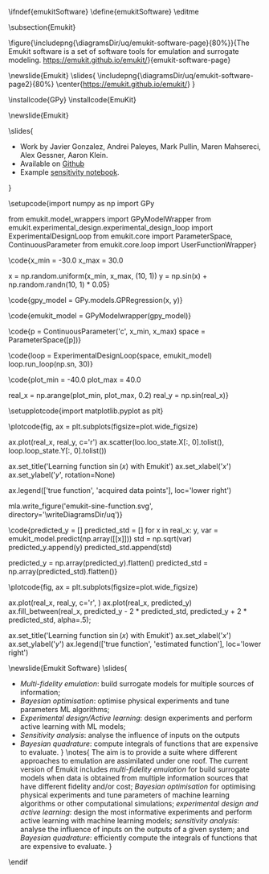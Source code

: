 \ifndef{emukitSoftware}
\define{emukitSoftware}
\editme

\subsection{Emukit}

\figure{\includepng{\diagramsDir/uq/emukit-software-page}{80%}}{The Emukit software is a set of software tools for emulation and surrogate modeling. <https://emukit.github.io/emukit/>}{emukit-software-page}

\newslide{Emukit}
\slides{
\includepng{\diagramsDir/uq/emukit-software-page2}{80%}
\center{<https://emukit.github.io/emukit/>}
}

\installcode{GPy}
\installcode{EmuKit}

\newslide{Emukit}

\slides{
* Work by Javier Gonzalez, Andrei Paleyes, Mark Pullin, Maren Mahsereci, Alex Gessner, Aaron Klein.
* Available on [Github](https://github.com/EmuKit/emukit)
* Example [sensitivity notebook](https://github.com/EmuKit/emukit/blob/develop/notebooks/Emukit-sensitivity-montecarlo.ipynb).

}

\setupcode{import numpy as np
import GPy

from emukit.model_wrappers import GPyModelWrapper
from emukit.experimental_design.experimental_design_loop import ExperimentalDesignLoop
from emukit.core import ParameterSpace, ContinuousParameter
from emukit.core.loop import UserFunctionWrapper}

\code{x_min = -30.0
x_max = 30.0

x = np.random.uniform(x_min, x_max, (10, 1))
y = np.sin(x) + np.random.randn(10, 1) * 0.05}


\code{gpy_model = GPy.models.GPRegression(x, y)}

\code{emukit_model = GPyModelwrapper(gpy_model)}

\code{p = ContinuousParameter('c', x_min, x_max)
space = ParameterSpace([p])}

\code{loop = ExperimentalDesignLoop(space, emukit_model)
loop.run_loop(np.sn, 30)}


\code{plot_min = -40.0
plot_max = 40.0

real_x = np.arange(plot_min, plot_max, 0.2)
real_y = np.sin(real_x)}

\setupplotcode{import matplotlib.pyplot as plt}

\plotcode{fig, ax = plt.subplots(figsize=plot.wide_figsize)

ax.plot(real_x, real_y, c='r')
ax.scatter(loo.loo_state.X[:, 0].tolist(), loop.loop_state.Y[:, 0].tolist())

ax.set_title('Learning function $\sin(x)$ with Emukit')
ax.set_xlabel('$x$')
ax.set_ylabel('$y$', rotation=None)

ax.legend(['true function', 'acquired data points'], loc='lower right')

mla.write_figure('emukit-sine-function.svg', directory='\writeDiagramsDir/uq')}


\code{predicted_y = []
predicted_std = []
for x in real_x:
    y, var = emukit_model.predict(np.array([[x]]))
    std = np.sqrt(var)
    predicted_y.append(y)
    predicted_std.append(std)

predicted_y = np.array(predicted_y).flatten()
predicted_std = np.array(predicted_std).flatten()}

\plotcode{fig, ax = plt.subplots(figsize=plot.wide_figsize)

ax.plot(real_x, real_y, c='r', )
ax.plot(real_x, predicted_y)
ax.fill_between(real_x, predicted_y - 2 * predicted_std, predicted_y + 2 * predicted_std, alpha=.5);

ax.set_title('Learning function $\sin(x)$ with Emukit')
ax.set_xlabel('$x$')
ax.set_ylabel('$y$')
ax.legend(['true function', 'estimated function'], loc='lower right')


\newslide{Emukit Software}
\slides{
* *Multi-fidelity emulation*: build surrogate models for multiple sources of information;
* *Bayesian optimisation*: optimise physical experiments and tune parameters ML algorithms;
* *Experimental design/Active learning*: design experiments and perform active learning with ML models;
* *Sensitivity analysis*: analyse the influence of inputs on the outputs 
* *Bayesian quadrature*: compute integrals of functions that are expensive to evaluate.
}
\notes{
The aim is to provide a suite where different approaches to emulation are assimilated under one roof. The current version of Emukit includes *multi-fidelity emulation* for build surrogate models when data is obtained from multiple information sources that have different fidelity and/or cost; *Bayesian optimisation* for optimising physical experiments and tune parameters of machine learning algorithms or other computational simulations; *experimental design and active learning*: design the most informative experiments and perform active learning with machine learning models; *sensitivity analysis*: analyse the influence of inputs on the outputs of a given system; and
*Bayesian quadrature*: efficiently compute the integrals of functions that are expensive to evaluate.
}

\endif

